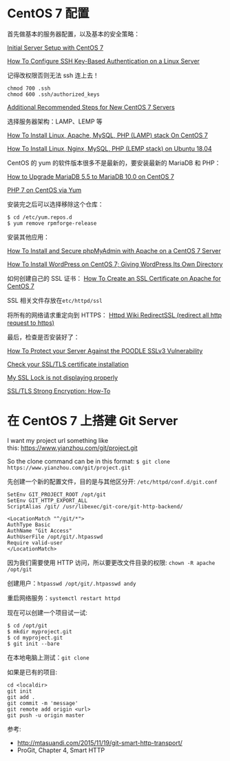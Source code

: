 # CentOS 7 配置

首先做基本的服务器配置，以及基本的安全策略：

[Initial Server Setup with CentOS 7](https://www.digitalocean.com/community/tutorials/initial-server-setup-with-centos-7)

[How To Configure SSH Key-Based Authentication on a Linux Server](https://www.digitalocean.com/community/tutorials/how-to-configure-ssh-key-based-authentication-on-a-linux-server)

记得改权限否则无法 ssh 连上去！

```
chmod 700 .ssh
chmod 600 .ssh/authorized_keys
```

[Additional Recommended Steps for New CentOS 7 Servers](https://www.digitalocean.com/community/tutorials/additional-recommended-steps-for-new-centos-7-servers)

选择服务器架构：LAMP、LEMP 等

[How To Install Linux, Apache, MySQL, PHP (LAMP) stack On CentOS 7](https://www.digitalocean.com/community/tutorials/how-to-install-linux-apache-mysql-php-lamp-stack-on-centos-7)

[How To Install Linux, Nginx, MySQL, PHP (LEMP stack) on Ubuntu 18.04](https://www.digitalocean.com/community/tutorials/how-to-install-linux-nginx-mysql-php-lemp-stack-ubuntu-18-04)

CentOS 的 yum 的软件版本很多不是最新的，要安装最新的 MariaDB 和 PHP：

[How to Upgrade MariaDB 5.5 to MariaDB 10.0 on CentOS 7](http://www.liquidweb.com/kb/how-to-upgrade-mariadb-5-5-to-mariadb-10-0-on-centos-7/)

[PHP 7 on CentOS via Yum](https://webtatic.com/packages/php70/)

安装完之后可以选择移除这个仓库：

```
$ cd /etc/yum.repos.d
$ yum remove rpmforge-release
```

安装其他应用：

[How To Install and Secure phpMyAdmin with Apache on a CentOS 7 Server](https://www.digitalocean.com/community/tutorials/how-to-install-and-secure-phpmyadmin-with-apache-on-a-centos-7-server)

[How To Install WordPress on CentOS 7; Giving WordPress Its Own Directory](https://www.digitalocean.com/community/tutorials/how-to-install-wordpress-on-centos-7)

如何创建自己的 SSL 证书：
[How To Create an SSL Certificate on Apache for CentOS 7](https://www.digitalocean.com/community/tutorials/how-to-create-an-ssl-certificate-on-apache-for-centos-7)

SSL 相关文件存放在`etc/httpd/ssl`

将所有的网络请求重定向到 HTTPS：
[Httpd Wiki RedirectSSL (redirect all http request to https)](https://wiki.apache.org/httpd/RedirectSSL)

最后，检查是否安装好了：

[How To Protect your Server Against the POODLE SSLv3 Vulnerability](https://www.digitalocean.com/community/tutorials/how-to-protect-your-server-against-the-poodle-sslv3-vulnerability)

[Check your SSL/TLS certificate installation](https://cryptoreport.rapidssl.com/checker/views/certCheck.jsp)

[My SSL Lock is not displaying properly](http://www.inmotionhosting.com/support/website/security/ssl-lock-display)

[SSL/TLS Strong Encryption: How-To](https://httpd.apache.org/docs/2.4/ssl/ssl_howto.html)

# 在 CentOS 7 上搭建 Git Server

I want my project url something like this: https://www.yianzhou.com/git/project.git

So the clone command can be in this format: `$ git clone https://www.yianzhou.com/git/project.git`

先创建一个新的配置文件，目的是与其他区分开: `/etc/httpd/conf.d/git.conf`

```
SetEnv GIT_PROJECT_ROOT /opt/git
SetEnv GIT_HTTP_EXPORT_ALL
ScriptAlias /git/ /usr/libexec/git-core/git-http-backend/

<LocationMatch "^/git/*">
AuthType Basic
AuthName "Git Access"
AuthUserFile /opt/git/.htpasswd
Require valid-user
</LocationMatch>
```

因为我们需要使用 HTTP 访问，所以要更改文件目录的权限: `chown -R apache /opt/git`

创建用户：`htpasswd /opt/git/.htpasswd andy`

重启网络服务：`systemctl restart httpd`

现在可以创建一个项目试一试:

```
$ cd /opt/git
$ mkdir myproject.git
$ cd myproject.git
$ git init --bare
```

在本地电脑上测试：`git clone`

如果是已有的项目:

```
cd <localdir>
git init
git add .
git commit -m 'message'
git remote add origin <url>
git push -u origin master
```

参考:

- <http://mtasuandi.com/2015/11/19/git-smart-http-transport/>
- ProGit, Chapter 4, Smart HTTP
